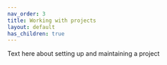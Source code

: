 ```yaml
---
nav_order: 3
title: Working with projects
layout: default
has_children: true
---
```


Text here about setting up and maintaining a project